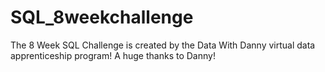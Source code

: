 # SQL_8weekchallenge
The 8 Week SQL Challenge is created by the Data With Danny virtual data apprenticeship program! A huge thanks to Danny!
